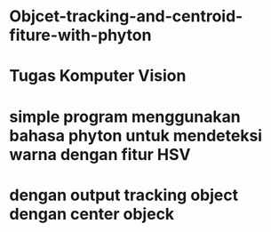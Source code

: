 # Objcet-tracking-and-centroid-fiture-with-phyton
# Tugas Komputer Vision
# simple program menggunakan bahasa phyton untuk mendeteksi warna dengan fitur HSV
# dengan output tracking object dengan center objeck 
